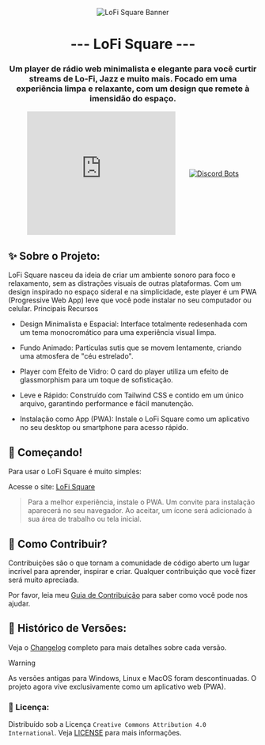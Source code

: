 <p align="center">
    <img src="https://cdn.discordapp.com/banners/1387127795750010980/71801575b26eda311469023a500eb478?size=512" alt="LoFi Square Banner" />
</p>

<h1 align="center">--- LoFi Square ---</h1>

<h3 align="center">
    Um player de rádio web minimalista e elegante para você curtir streams de Lo-Fi, Jazz e muito mais. Focado em uma experiência limpa e relaxante, com um design que remete à imensidão do espaço.
</h3>

<p align="center">
    <span>
        <iframe src="https://discord.com/widget?id=1381014718436610178&theme=dark" width="300" height="250" allowtransparency="true" frameborder="0" sandbox="allow-popups allow-popups-to-escape-sandbox allow-same-origin allow-scripts" style="display:inline-block; vertical-align:middle;"></iframe>
    </span>
    <span style="display:inline-block; vertical-align:middle; margin-left: 24px;">
        <a href="https://top.gg/bot/736265423154663424">
            <img src="https://top.gg/api/v1/widgets/large/736265423154663424" alt="Discord Bots" />
        </a>
    </span>
</p>


## ✨ Sobre o Projeto:

LoFi Square nasceu da ideia de criar um ambiente sonoro para foco e relaxamento, sem as distrações visuais de outras plataformas. Com um design inspirado no espaço sideral e na simplicidade, este player é um PWA (Progressive Web App) leve que você pode instalar no seu computador ou celular.
Principais Recursos

- Design Minimalista e Espacial: Interface totalmente redesenhada com um tema monocromático para uma experiência visual limpa.

- Fundo Animado: Partículas sutis que se movem lentamente, criando uma atmosfera de "céu estrelado".

- Player com Efeito de Vidro: O card do player utiliza um efeito de glassmorphism para um toque de sofisticação.

- Leve e Rápido: Construído com Tailwind CSS e contido em um único arquivo, garantindo performance e fácil manutenção.

- Instalação como App (PWA): Instale o LoFi Square como um aplicativo no seu desktop ou smartphone para acesso rápido.

## 🚀 Começando!

Para usar o LoFi Square é muito simples:

Acesse o site: [LoFi Square](https://jeielmiranda.is-a.dev/LoFi_Square/)

> Para a melhor experiência, instale o PWA. Um convite para instalação aparecerá no seu navegador. Ao aceitar, um ícone será adicionado à sua área de trabalho ou tela inicial.

## 🤝 Como Contribuir?

Contribuições são o que tornam a comunidade de código aberto um lugar incrível para aprender, inspirar e criar. Qualquer contribuição que você fizer será muito apreciada.

Por favor, leia meu [Guia de Contribuição](CONTRIBUTING.md) para saber como você pode nos ajudar.

## 📜 Histórico de Versões:

Veja o [Changelog](CHANGELOG.md) completo para mais detalhes sobre cada versão.

> [!WARNING]
> As versões antigas para Windows, Linux e MacOS foram descontinuadas. O projeto agora vive exclusivamente como um aplicativo web (PWA).

### 📄 Licença:

Distribuído sob a Licença `Creative Commons Attribution 4.0 International`. Veja [LICENSE](license) para mais informações.